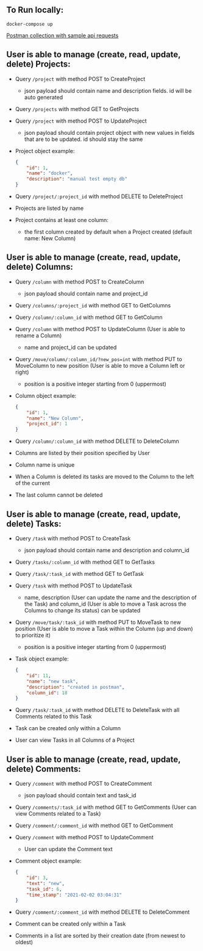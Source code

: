 ## To Run locally:

```
docker-compose up
```

[Postman collection with sample api requests](https://www.getpostman.com/collections/7c78b020381fe8d0116a)

## User is able to manage (create, read, update, delete) Projects:

- Query `/project` with method POST to CreateProject
    + json payload should contain name and description fields. id will be auto generated
- Query `/projects` with method GET to GetProjects
- Query `/project` with method POST to UpdateProject
    + json payload should contain project object with new values in fields that are to be updated. id should stay the same
- Project object example:
    ```json
    {
        "id": 1,
        "name": "docker",
        "description": "manual test empty db"
    }
    ```
- Query `/project/:project_id` with method DELETE to DeleteProject

- Projects are listed by name
- Project contains at least one column: 
    + the first column created by default when a Project created (default name: New Column)


## User is able to manage (create, read, update, delete) Columns:

- Query `/column` with method POST to CreateColumn
    + json payload should contain name and project_id
- Query `/columns/:project_id` with method GET to GetColumns
- Query `/column/:column_id` with method GET to GetColumn
- Query `/column` with method POST to UpdateColumn (User is able to rename a Column)
    + name and project_id can be updated
- Query `/move/column/:column_id/?new_pos=int` with method PUT to MoveColumn to new position (User is able to move a Column left or right)
    + position is a positive integer starting from 0 (uppermost)
- Column object example:
    ```json
    {
        "id": 1,
        "name": "New Column",
        "project_id": 1
    }
    ```
- Query `/column/:column_id` with method DELETE to DeleteColumn

- Columns are listed by their position specified by User
- Column name is unique
- When a Column is deleted its tasks are moved to the Column to the left of the current
- The last column cannot be deleted

## User is able to manage (create, read, update, delete) Tasks:
- Query `/task` with method POST to CreateTask
    + json payload should contain name and description and column_id
- Query `/tasks/:column_id` with method GET to GetTasks
- Query `/task/:task_id` with method GET to GetTask
- Query `/task` with method POST to UpdateTask
    + name, description (User can update the name and the description of the Task) and column_id (User is able to move a Task across the Columns to change its status) can be updated
- Query `/move/task/:task_id` with method PUT to MoveTask to new position (User is able to move a Task within the Column (up and down) to prioritize it)
    + position is a positive integer starting from 0 (uppermost)
- Task object example:
    ```json
    {
        "id": 11,
        "name": "new task",
        "description": "created in postman",
        "column_id": 18
    }
    ```

- Query `/task/:task_id` with method DELETE to DeleteTask with all Comments related to this Task
- Task can be created only within a Column
- User can view Tasks in all Columns of a Project


## User is able to manage (create, read, update, delete) Comments:

- Query `/comment` with method POST to CreateComment
    + json payload should contain text and task_id

- Query `/comments/:task_id` with method GET to GetComments (User can view Comments related to a Task)
- Query `/comment/:comment_id` with method GET to GetComment

- Query `/comment` with method POST to UpdateComment
    + User can update the Comment text
- Comment object example:
    ```json
    {
        "id": 3,
        "text": "new",
        "task_id": 6,
        "time_stamp": "2021-02-02 03:04:31"
    }
    ```

- Query `/comment/:comment_id` with method DELETE to DeleteComment
- Comment can be created only within a Task
- Comments in a list are sorted by their creation date (from newest to oldest)

